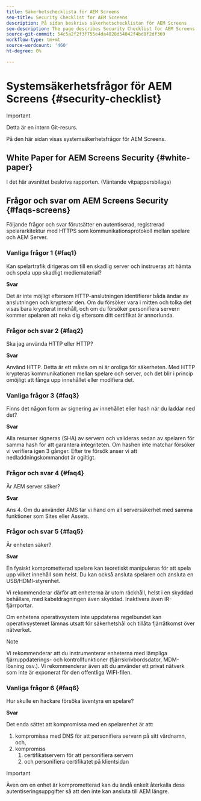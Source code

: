 ```yaml
---
title: Säkerhetschecklista för AEM Screens
seo-title: Security Checklist for AEM Screens
description: På sidan beskrivs säkerhetschecklistan för AEM Screens
seo-description: The page describes Security Checklist for AEM Screens
source-git-commit: 54c5a2f2f3f755e4da4028d54042f4bd8f2df369
workflow-type: tm+mt
source-wordcount: '460'
ht-degree: 0%

---
```



# Systemsäkerhetsfrågor för AEM Screens {#security-checklist}

>[!IMPORTANT]
>Detta är en intern Git-resurs.

På den här sidan visas systemsäkerhetsfrågor för AEM Screens.


## White Paper for AEM Screens Security {#white-paper}

I det här avsnittet beskrivs rapporten. (Väntande vitpappersbilaga)


## Frågor och svar om AEM Screens Security {#faqs-screens}

Följande frågor och svar förutsätter en autentiserad, registrerad spelararkitektur med HTTPS som kommunikationsprotokoll mellan spelare och AEM Server.

### Vanliga frågor 1 {#faq1}

Kan spelartrafik dirigeras om till en skadlig server och instrueras att hämta och spela upp skadligt mediematerial?

**Svar**

Det är inte möjligt eftersom HTTP-anslutningen identifierar båda ändar av anslutningen och krypterar den. Om du försöker vara i mitten och tolka det visas bara krypterat innehåll, och om du försöker personifiera servern kommer spelaren att neka dig eftersom ditt certifikat är annorlunda.


### Frågor och svar 2 {#faq2}

Ska jag använda HTTP eller HTTP?

**Svar**

Använd HTTP. Detta är ett måste om ni är oroliga för säkerheten. Med HTTP krypteras kommunikationen mellan spelare och server, och det blir i princip omöjligt att fånga upp innehållet eller modifiera det.


### Vanliga frågor 3 {#faq3}

Finns det någon form av signering av innehållet eller hash när du laddar ned det?

**Svar**

Alla resurser signeras (SHA) av servern och valideras sedan av spelaren för samma hash för att garantera integriteten.
Om hashen inte matchar försöker vi verifiera igen 3 gånger. Efter tre försök anser vi att nedladdningskommandot är ogiltigt.


### Frågor och svar 4 {#faq4}

Är AEM server säker?

**Svar**

Ans 4. Om du använder AMS tar vi hand om all serversäkerhet med samma funktioner som Sites eller Assets.


### Frågor och svar 5 {#faq5}

Är enheten säker?

**Svar**

En fysiskt komprometterad spelare kan teoretiskt manipuleras för att spela upp vilket innehåll som helst. Du kan också ansluta spelaren och ansluta en USB/HDMI-styrenhet.

Vi rekommenderar därför att enheterna är utom räckhåll, helst i en skyddad behållare, med kabeldragningen även skyddad. Inaktivera även IR-fjärrportar.

Om enhetens operativsystem inte uppdateras regelbundet kan operativsystemet lämnas utsatt för säkerhetshål och tillåta fjärråtkomst över nätverket.

>[!NOTE]
>
>Vi rekommenderar att du instrumenterar enheterna med lämpliga fjärruppdaterings- och kontrollfunktioner (fjärrskrivbordsdator, MDM-lösning osv.). Vi rekommenderar även att du använder ett privat nätverk som inte är exponerat för den offentliga WIFI-filen.


### Vanliga frågor 6 {#faq6}

Hur skulle en hackare försöka äventyra en spelare?

**Svar**

Det enda sättet att kompromissa med en spelarenhet är att:

1. kompromissa med DNS för att personifiera servern på sitt värdnamn, och,
1. kompromiss
   1. certifikatservern för att personifiera servern
   1. och personifiera certifikatet på klientsidan

>[!IMPORTANT]
>Även om en enhet är komprometterad kan du ändå enkelt återkalla dess autentiseringsuppgifter så att den inte kan ansluta till AEM längre.






